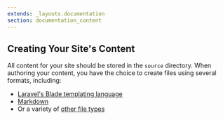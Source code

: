 ```yaml
---
extends: _layouts.documentation
section: documentation_content
---
```


## Creating Your Site's Content

All content for your site should be stored in the `source` directory. When authoring your content, you have the choice to create files using several formats, including:

- [Laravel's Blade templating language](/docs/content-blade)
- [Markdown](/docs/content-markdown)
- Or a variety of [other file types](/docs/content-other-file-types)

